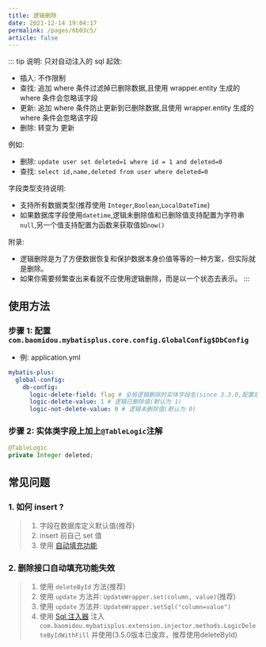 ```yaml
---
title: 逻辑删除
date: 2021-12-14 19:04:17
permalink: /pages/6b03c5/
article: false
---
```


::: tip 说明:
只对自动注入的 sql 起效:

- 插入: 不作限制
- 查找: 追加 where 条件过滤掉已删除数据,且使用 wrapper.entity 生成的 where 条件会忽略该字段
- 更新: 追加 where 条件防止更新到已删除数据,且使用 wrapper.entity 生成的 where 条件会忽略该字段
- 删除: 转变为 更新

例如:

- 删除: `update user set deleted=1 where id = 1 and deleted=0`
- 查找: `select id,name,deleted from user where deleted=0`

字段类型支持说明:

- 支持所有数据类型(推荐使用 `Integer`,`Boolean`,`LocalDateTime`)
- 如果数据库字段使用`datetime`,逻辑未删除值和已删除值支持配置为字符串`null`,另一个值支持配置为函数来获取值如`now()`

附录:

- 逻辑删除是为了方便数据恢复和保护数据本身价值等等的一种方案，但实际就是删除。
- 如果你需要频繁查出来看就不应使用逻辑删除，而是以一个状态去表示。
  :::

## 使用方法

### 步骤 1: 配置`com.baomidou.mybatisplus.core.config.GlobalConfig$DbConfig`

- 例: application.yml

```yaml
mybatis-plus:
  global-config:
    db-config:
      logic-delete-field: flag # 全局逻辑删除的实体字段名(since 3.3.0,配置后可以忽略不配置步骤2)
      logic-delete-value: 1 # 逻辑已删除值(默认为 1)
      logic-not-delete-value: 0 # 逻辑未删除值(默认为 0)
```

### 步骤 2: 实体类字段上加上`@TableLogic`注解

```java
@TableLogic
private Integer deleted;
```

## 常见问题

### 1. 如何 insert ?

> 1. 字段在数据库定义默认值(推荐)
> 2. insert 前自己 set 值
> 3. 使用 [自动填充功能](/pages/4c6bcf/)

### 2. 删除接口自动填充功能失效

> 1. 使用 `deleteById` 方法(推荐)
> 2. 使用 `update` 方法并: `UpdateWrapper.set(column, value)`(推荐)
> 3. 使用 `update` 方法并: `UpdateWrapper.setSql("column=value")`
> 4. 使用 [Sql 注入器](/pages/42ea4a/) 注入 `com.baomidou.mybatisplus.extension.injector.methods.LogicDeleteByIdWithFill` 并使用(3.5.0版本已废弃，推荐使用deleteById)
